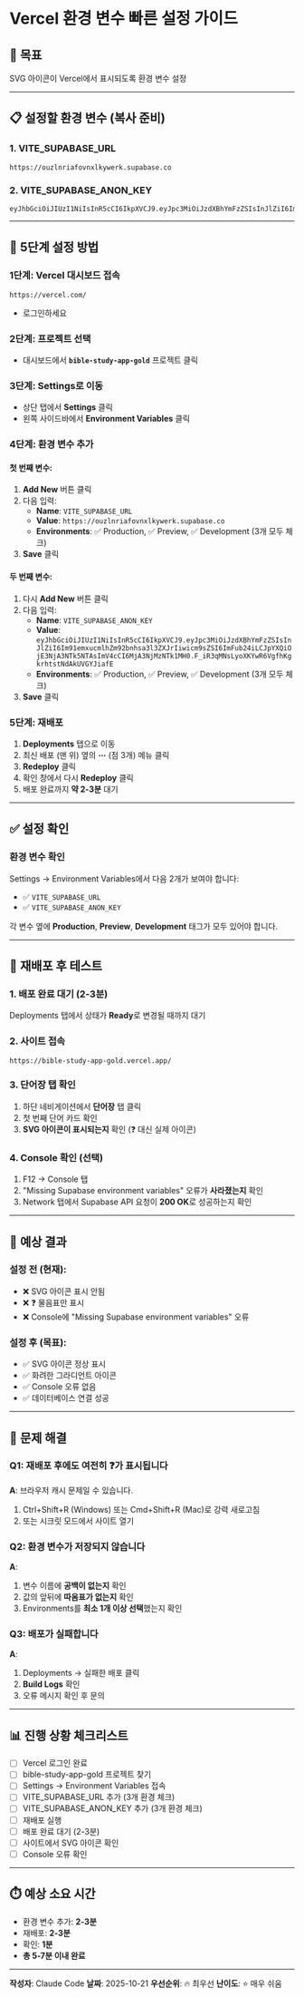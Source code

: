 # Vercel 환경 변수 빠른 설정 가이드

## 🎯 목표
SVG 아이콘이 Vercel에서 표시되도록 환경 변수 설정

---

## 📋 설정할 환경 변수 (복사 준비)

### 1. VITE_SUPABASE_URL
```
https://ouzlnriafovnxlkywerk.supabase.co
```

### 2. VITE_SUPABASE_ANON_KEY
```
eyJhbGciOiJIUzI1NiIsInR5cCI6IkpXVCJ9.eyJpc3MiOiJzdXBhYmFzZSIsInJlZiI6Im91emxucmlhZm92bnhsa3l3ZXJrIiwicm9sZSI6ImFub24iLCJpYXQiOjE3NjA3NTk5NTAsImV4cCI6MjA3NjMzNTk1MH0.F_iR3qMNsLyoXKYwR6VgfhKgkrhtstNdAkUVGYJiafE
```

---

## 🚀 5단계 설정 방법

### 1단계: Vercel 대시보드 접속
```
https://vercel.com/
```
- 로그인하세요

### 2단계: 프로젝트 선택
- 대시보드에서 **`bible-study-app-gold`** 프로젝트 클릭

### 3단계: Settings로 이동
- 상단 탭에서 **Settings** 클릭
- 왼쪽 사이드바에서 **Environment Variables** 클릭

### 4단계: 환경 변수 추가

#### 첫 번째 변수:
1. **Add New** 버튼 클릭
2. 다음 입력:
   - **Name**: `VITE_SUPABASE_URL`
   - **Value**: `https://ouzlnriafovnxlkywerk.supabase.co`
   - **Environments**: ✅ Production, ✅ Preview, ✅ Development (3개 모두 체크)
3. **Save** 클릭

#### 두 번째 변수:
1. 다시 **Add New** 버튼 클릭
2. 다음 입력:
   - **Name**: `VITE_SUPABASE_ANON_KEY`
   - **Value**: `eyJhbGciOiJIUzI1NiIsInR5cCI6IkpXVCJ9.eyJpc3MiOiJzdXBhYmFzZSIsInJlZiI6Im91emxucmlhZm92bnhsa3l3ZXJrIiwicm9sZSI6ImFub24iLCJpYXQiOjE3NjA3NTk5NTAsImV4cCI6MjA3NjMzNTk1MH0.F_iR3qMNsLyoXKYwR6VgfhKgkrhtstNdAkUVGYJiafE`
   - **Environments**: ✅ Production, ✅ Preview, ✅ Development (3개 모두 체크)
3. **Save** 클릭

### 5단계: 재배포
1. **Deployments** 탭으로 이동
2. 최신 배포 (맨 위) 옆의 **⋯** (점 3개) 메뉴 클릭
3. **Redeploy** 클릭
4. 확인 창에서 다시 **Redeploy** 클릭
5. 배포 완료까지 **약 2-3분** 대기

---

## ✅ 설정 확인

### 환경 변수 확인
Settings → Environment Variables에서 다음 2개가 보여야 합니다:
- ✅ `VITE_SUPABASE_URL`
- ✅ `VITE_SUPABASE_ANON_KEY`

각 변수 옆에 **Production**, **Preview**, **Development** 태그가 모두 있어야 합니다.

---

## 🧪 재배포 후 테스트

### 1. 배포 완료 대기 (2-3분)
Deployments 탭에서 상태가 **Ready**로 변경될 때까지 대기

### 2. 사이트 접속
```
https://bible-study-app-gold.vercel.app/
```

### 3. 단어장 탭 확인
1. 하단 네비게이션에서 **단어장** 탭 클릭
2. 첫 번째 단어 카드 확인
3. **SVG 아이콘이 표시되는지** 확인 (❓ 대신 실제 아이콘)

### 4. Console 확인 (선택)
1. F12 → Console 탭
2. "Missing Supabase environment variables" 오류가 **사라졌는지** 확인
3. Network 탭에서 Supabase API 요청이 **200 OK**로 성공하는지 확인

---

## 🎯 예상 결과

### 설정 전 (현재):
- ❌ SVG 아이콘 표시 안됨
- ❌ ❓ 물음표만 표시
- ❌ Console에 "Missing Supabase environment variables" 오류

### 설정 후 (목표):
- ✅ SVG 아이콘 정상 표시
- ✅ 화려한 그라디언트 아이콘
- ✅ Console 오류 없음
- ✅ 데이터베이스 연결 성공

---

## 🐛 문제 해결

### Q1: 재배포 후에도 여전히 ❓가 표시됩니다
**A**: 브라우저 캐시 문제일 수 있습니다.
1. Ctrl+Shift+R (Windows) 또는 Cmd+Shift+R (Mac)로 강력 새로고침
2. 또는 시크릿 모드에서 사이트 열기

### Q2: 환경 변수가 저장되지 않습니다
**A**:
1. 변수 이름에 **공백이 없는지** 확인
2. 값의 앞뒤에 **따옴표가 없는지** 확인
3. Environments를 **최소 1개 이상 선택**했는지 확인

### Q3: 배포가 실패합니다
**A**:
1. Deployments → 실패한 배포 클릭
2. **Build Logs** 확인
3. 오류 메시지 확인 후 문의

---

## 📊 진행 상황 체크리스트

- [ ] Vercel 로그인 완료
- [ ] bible-study-app-gold 프로젝트 찾기
- [ ] Settings → Environment Variables 접속
- [ ] VITE_SUPABASE_URL 추가 (3개 환경 체크)
- [ ] VITE_SUPABASE_ANON_KEY 추가 (3개 환경 체크)
- [ ] 재배포 실행
- [ ] 배포 완료 대기 (2-3분)
- [ ] 사이트에서 SVG 아이콘 확인
- [ ] Console 오류 확인

---

## ⏱️ 예상 소요 시간
- 환경 변수 추가: **2-3분**
- 재배포: **2-3분**
- 확인: **1분**
- **총 5-7분 이내 완료**

---

**작성자**: Claude Code
**날짜**: 2025-10-21
**우선순위**: 🔥 최우선
**난이도**: ⭐ 매우 쉬움
